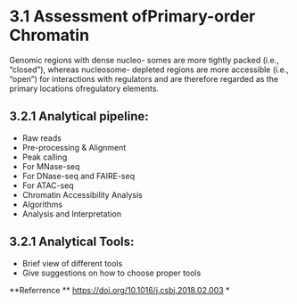 # 3.1 Assessment ofPrimary-order Chromatin
Genomic regions with dense nucleo- somes are more tightly packed (i.e., “closed”), whereas nucleosome- depleted regions are more accessible (i.e., “open”) for interactions with regulators and are therefore regarded as the primary locations ofregulatory elements. 

## 3.2.1 Analytical pipeline:
- Raw reads 
- Pre-processing & Alignment 
- Peak calling 
 - For MNase-seq
 - For DNase-seq and FAIRE-seq
 - For ATAC-seq
- Chromatin Accessibility Analysis
 - Algorithms
- Analysis and Interpretation


## 3.2.1 Analytical Tools:
- Brief view of different tools 
- Give suggestions on how to choose proper tools 

**Referrence **
https://doi.org/10.1016/j.csbj.2018.02.003 *


